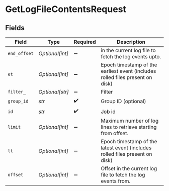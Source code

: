 # GetLogFileContentsRequest


## Fields

| Field                                                                         | Type                                                                          | Required                                                                      | Description                                                                   |
| ----------------------------------------------------------------------------- | ----------------------------------------------------------------------------- | ----------------------------------------------------------------------------- | ----------------------------------------------------------------------------- |
| `end_offset`                                                                  | *Optional[int]*                                                               | :heavy_minus_sign:                                                            | in the current log file to fetch the log events upto.                         |
| `et`                                                                          | *Optional[int]*                                                               | :heavy_minus_sign:                                                            | Epoch timestamp of the earliest event (includes rolled files present on disk) |
| `filter_`                                                                     | *Optional[str]*                                                               | :heavy_minus_sign:                                                            | Filter                                                                        |
| `group_id`                                                                    | *str*                                                                         | :heavy_check_mark:                                                            | Group ID (optional)                                                           |
| `id`                                                                          | *str*                                                                         | :heavy_check_mark:                                                            | Job id                                                                        |
| `limit`                                                                       | *Optional[int]*                                                               | :heavy_minus_sign:                                                            | Maximum number of log lines to retrieve starting from offset.                 |
| `lt`                                                                          | *Optional[int]*                                                               | :heavy_minus_sign:                                                            | Epoch timestamp of the latest event (includes rolled files present on disk)   |
| `offset`                                                                      | *Optional[int]*                                                               | :heavy_minus_sign:                                                            | Offset in the current log file to fetch the log events from.                  |